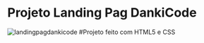 # Projeto Landing Pag DankiCode
![landingpagdankicode](https://github.com/YanzinhoCaue/PROJETO-LANDING-PAG-DANKICODE/assets/127339610/b531a952-93f6-4e0a-94c1-27bde2b00f6e)
#Projeto feito com HTML5 e CSS
